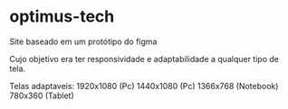 # optimus-tech
Site baseado em um protótipo do figma

Cujo objetivo era ter responsividade e adaptabilidade a qualquer tipo de tela.

Telas adaptaveis:
1920x1080 (Pc)
1440x1080 (Pc)
1366x768 (Notebook)
780x360 (Tablet)
